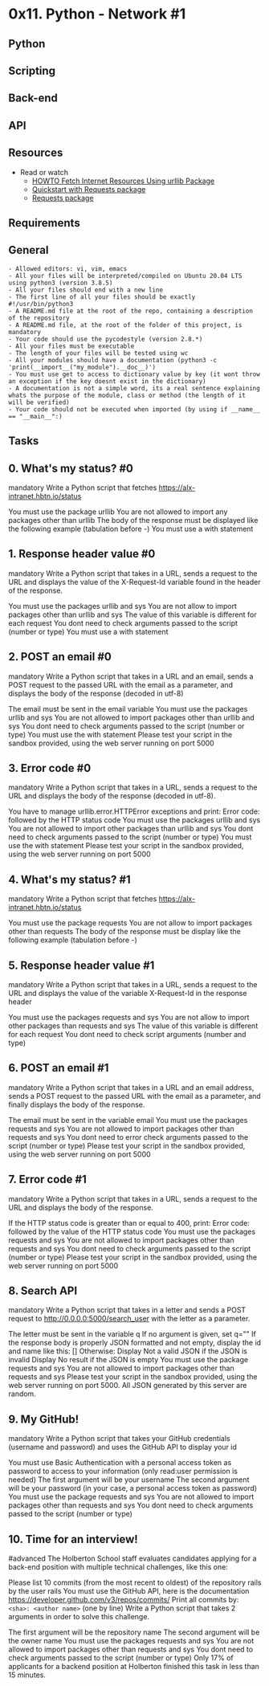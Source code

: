 # 0x11. Python - Network #1

## Python

## Scripting

## Back-end

## API

## Resources

- Read or watch
	- [HOWTO Fetch Internet Resources Using urllib Package](#howto-fetch-internet-resources-using-urllib-package)
	- [Quickstart with Requests package](#quickstart-with-requests-package)
	- [Requests package](#requests-package)

## Requirements

## General

	- Allowed editors: vi, vim, emacs
	- All your files will be interpreted/compiled on Ubuntu 20.04 LTS using python3 (version 3.8.5)
	- All your files should end with a new line
	- The first line of all your files should be exactly #!/usr/bin/python3
	- A README.md file at the root of the repo, containing a description of the repository
	- A README.md file, at the root of the folder of this project, is mandatory
	- Your code should use the pycodestyle (version 2.8.*)
	- All your files must be executable
	- The length of your files will be tested using wc
	- All your modules should have a documentation (python3 -c 'print(__import__("my_module").__doc__)')
	- You must use get to access to dictionary value by key (it wont throw an exception if the key doesnt exist in the dictionary)
	- A documentation is not a simple word, its a real sentence explaining whats the purpose of the module, class or method (the length of it will be verified)
	- Your code should not be executed when imported (by using if __name__ == "__main__":)

## Tasks

## 0. What's my status? #0
mandatory
Write a Python script that fetches https://alx-intranet.hbtn.io/status

You must use the package urllib
You are not allowed to import any packages other than urllib
The body of the response must be displayed like the following example (tabulation before -)
You must use a with statement

## 1. Response header value #0
mandatory
Write a Python script that takes in a URL, sends a request to the URL and displays the value of the X-Request-Id variable found in the header of the response.

You must use the packages urllib and sys
You are not allow to import packages other than urllib and sys
The value of this variable is different for each request
You dont need to check arguments passed to the script (number or type)
You must use a with statement

## 2. POST an email #0
mandatory
Write a Python script that takes in a URL and an email, sends a POST request to the passed URL with the email as a parameter, and displays the body of the response (decoded in utf-8)

The email must be sent in the email variable
You must use the packages urllib and sys
You are not allowed to import packages other than urllib and sys
You dont need to check arguments passed to the script (number or type)
You must use the with statement
Please test your script in the sandbox provided, using the web server running on port 5000

## 3. Error code #0
mandatory
Write a Python script that takes in a URL, sends a request to the URL and displays the body of the response (decoded in utf-8).

You have to manage urllib.error.HTTPError exceptions and print: Error code: followed by the HTTP status code
You must use the packages urllib and sys
You are not allowed to import other packages than urllib and sys
You dont need to check arguments passed to the script (number or type)
You must use the with statement
Please test your script in the sandbox provided, using the web server running on port 5000

## 4. What's my status? #1
mandatory
Write a Python script that fetches https://alx-intranet.hbtn.io/status

You must use the package requests
You are not allow to import packages other than requests
The body of the response must be display like the following example (tabulation before -)

## 5. Response header value #1
mandatory
Write a Python script that takes in a URL, sends a request to the URL and displays the value of the variable X-Request-Id in the response header

You must use the packages requests and sys
You are not allow to import other packages than requests and sys
The value of this variable is different for each request
You dont need to check script arguments (number and type)

## 6. POST an email #1
mandatory
Write a Python script that takes in a URL and an email address, sends a POST request to the passed URL with the email as a parameter, and finally displays the body of the response.

The email must be sent in the variable email
You must use the packages requests and sys
You are not allowed to import packages other than requests and sys
You dont need to error check arguments passed to the script (number or type)
Please test your script in the sandbox provided, using the web server running on port 5000

## 7. Error code #1
mandatory
Write a Python script that takes in a URL, sends a request to the URL and displays the body of the response.

If the HTTP status code is greater than or equal to 400, print: Error code: followed by the value of the HTTP status code
You must use the packages requests and sys
You are not allowed to import packages other than requests and sys
You dont need to check arguments passed to the script (number or type)
Please test your script in the sandbox provided, using the web server running on port 5000

## 8. Search API
mandatory
Write a Python script that takes in a letter and sends a POST request to http://0.0.0.0:5000/search_user with the letter as a parameter.

The letter must be sent in the variable q
If no argument is given, set q=""
If the response body is properly JSON formatted and not empty, display the id and name like this: [<id>] <name>
Otherwise:
Display Not a valid JSON if the JSON is invalid
Display No result if the JSON is empty
You must use the package requests and sys
You are not allowed to import packages other than requests and sys
Please test your script in the sandbox provided, using the web server running on port 5000. All JSON generated by this server are random.

## 9. My GitHub!
mandatory
Write a Python script that takes your GitHub credentials (username and password) and uses the GitHub API to display your id

You must use Basic Authentication with a personal access token as password to access to your information (only read:user permission is needed)
The first argument will be your username
The second argument will be your password (in your case, a personal access token as password)
You must use the package requests and sys
You are not allowed to import packages other than requests and sys
You dont need to check arguments passed to the script (number or type)

## 10. Time for an interview!
#advanced
The Holberton School staff evaluates candidates applying for a back-end position with multiple technical challenges, like this one:

Please list 10 commits (from the most recent to oldest) of the repository rails by the user rails
You must use the GitHub API, here is the documentation https://developer.github.com/v3/repos/commits/
Print all commits by: `<sha>: <author name>` (one by line)
Write a Python script that takes 2 arguments in order to solve this challenge.

The first argument will be the repository name
The second argument will be the owner name
You must use the packages requests and sys
You are not allowed to import packages other than requests and sys
You dont need to check arguments passed to the script (number or type)
Only 17% of applicants for a backend position at Holberton finished this task in less than 15 minutes.
